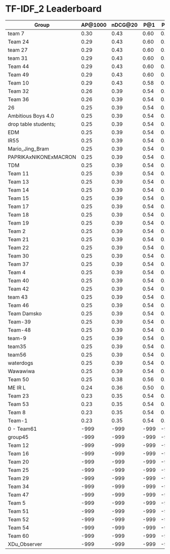 # TF-IDF_2 Leaderboard

| Group | AP@1000 | nDCG@20 | P@1 | P@5 |
|-----|-----|-----|-----|-----|
| team 7 | 0.30 | 0.43 | 0.60 | 0.38 |
| Team 24 | 0.29 | 0.43 | 0.60 | 0.38 |
| team 27 | 0.29 | 0.43 | 0.60 | 0.38 |
| team 31 | 0.29 | 0.43 | 0.60 | 0.38 |
| Team 44 | 0.29 | 0.43 | 0.60 | 0.38 |
| Team 49 | 0.29 | 0.43 | 0.60 | 0.38 |
| Team 10 | 0.29 | 0.43 | 0.58 | 0.38 |
| Team 32 | 0.26 | 0.39 | 0.54 | 0.35 |
| Team 36 | 0.26 | 0.39 | 0.54 | 0.35 |
| 26 | 0.25 | 0.39 | 0.54 | 0.35 |
| Ambitious Boys 4.0 | 0.25 | 0.39 | 0.54 | 0.35 |
| drop table students; | 0.25 | 0.39 | 0.54 | 0.35 |
| EDM | 0.25 | 0.39 | 0.54 | 0.35 |
| IR55 | 0.25 | 0.39 | 0.54 | 0.35 |
| Mario_Jing_Bram | 0.25 | 0.39 | 0.54 | 0.35 |
| PAPRIKAxNIKONExMACRON | 0.25 | 0.39 | 0.54 | 0.35 |
| TDM | 0.25 | 0.39 | 0.54 | 0.35 |
| Team 11 | 0.25 | 0.39 | 0.54 | 0.35 |
| Team 13 | 0.25 | 0.39 | 0.54 | 0.35 |
| Team 14 | 0.25 | 0.39 | 0.54 | 0.35 |
| Team 15 | 0.25 | 0.39 | 0.54 | 0.35 |
| Team 17 | 0.25 | 0.39 | 0.54 | 0.35 |
| Team 18 | 0.25 | 0.39 | 0.54 | 0.35 |
| Team 19 | 0.25 | 0.39 | 0.54 | 0.35 |
| Team 2 | 0.25 | 0.39 | 0.54 | 0.35 |
| Team 21 | 0.25 | 0.39 | 0.54 | 0.35 |
| Team 22 | 0.25 | 0.39 | 0.54 | 0.35 |
| Team 30 | 0.25 | 0.39 | 0.54 | 0.35 |
| Team 37 | 0.25 | 0.39 | 0.54 | 0.35 |
| Team 4 | 0.25 | 0.39 | 0.54 | 0.35 |
| Team 40 | 0.25 | 0.39 | 0.54 | 0.35 |
| Team 42 | 0.25 | 0.39 | 0.54 | 0.35 |
| team 43 | 0.25 | 0.39 | 0.54 | 0.35 |
| Team 46 | 0.25 | 0.39 | 0.54 | 0.35 |
| Team Damsko | 0.25 | 0.39 | 0.54 | 0.35 |
| Team-39 | 0.25 | 0.39 | 0.54 | 0.35 |
| Team-48 | 0.25 | 0.39 | 0.54 | 0.35 |
| team-9 | 0.25 | 0.39 | 0.54 | 0.35 |
| team35 | 0.25 | 0.39 | 0.54 | 0.35 |
| team56 | 0.25 | 0.39 | 0.54 | 0.35 |
| waterdogs | 0.25 | 0.39 | 0.54 | 0.35 |
| Wawawiwa | 0.25 | 0.39 | 0.54 | 0.35 |
| Team 50 | 0.25 | 0.38 | 0.56 | 0.34 |
| ME IR L | 0.24 | 0.36 | 0.50 | 0.32 |
| Team 23 | 0.23 | 0.35 | 0.54 | 0.35 |
| Team 53 | 0.23 | 0.35 | 0.54 | 0.35 |
| Team 8 | 0.23 | 0.35 | 0.54 | 0.35 |
| Team-1 | 0.23 | 0.35 | 0.54 | 0.35 |
| 0 - Team61 | -999 | -999 | -999 | -999 |
| group45 | -999 | -999 | -999 | -999 |
| Team 12 | -999 | -999 | -999 | -999 |
| Team 16 | -999 | -999 | -999 | -999 |
| Team 20 | -999 | -999 | -999 | -999 |
| Team 25 | -999 | -999 | -999 | -999 |
| Team 29 | -999 | -999 | -999 | -999 |
| Team 34 | -999 | -999 | -999 | -999 |
| Team 47 | -999 | -999 | -999 | -999 |
| Team 5 | -999 | -999 | -999 | -999 |
| Team 51 | -999 | -999 | -999 | -999 |
| Team 52 | -999 | -999 | -999 | -999 |
| Team 54 | -999 | -999 | -999 | -999 |
| Team 60 | -999 | -999 | -999 | -999 |
| XDu_Observer | -999 | -999 | -999 | -999 |

